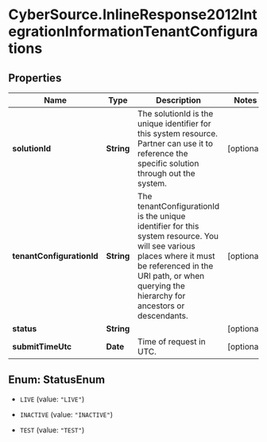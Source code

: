 # CyberSource.InlineResponse2012IntegrationInformationTenantConfigurations

## Properties
Name | Type | Description | Notes
------------ | ------------- | ------------- | -------------
**solutionId** | **String** | The solutionId is the unique identifier for this system resource. Partner can use it to reference the specific solution through out the system.  | [optional] 
**tenantConfigurationId** | **String** | The tenantConfigurationId is the unique identifier for this system resource. You will see various places where it must be referenced in the URI path, or when querying the hierarchy for ancestors or descendants.  | [optional] 
**status** | **String** |  | [optional] 
**submitTimeUtc** | **Date** | Time of request in UTC. | [optional] 


<a name="StatusEnum"></a>
## Enum: StatusEnum


* `LIVE` (value: `"LIVE"`)

* `INACTIVE` (value: `"INACTIVE"`)

* `TEST` (value: `"TEST"`)




